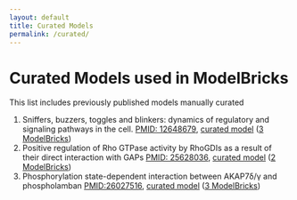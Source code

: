 ```yaml
---
layout: default
title: Curated Models
permalink: /curated/
---
```


# Curated Models used in ModelBricks

This list includes previously published models manually curated 

<ol>
<li> Sniffers, buzzers, toggles and blinkers: dynamics of regulatory and signaling pathways in the cell. 
<a href="https://www.ncbi.nlm.nih.gov/pubmed/12648679">PMID: 12648679</a>, <a href="/CM_tyson">curated model</a> (<a href="/modelbrickslist#tyson">3 ModelBricks</a>)
  
</li> 
<li> Positive regulation of Rho GTPase activity by RhoGDIs as a result of their direct interaction with GAPs <a href="https://www.ncbi.nlm.nih.gov/pubmed/25628036">PMID: 25628036</a>, <a href="/CM_RhoGTP_GDI/">curated model</a> (<a href="/modelbrickslist#RhoGTPase">2 ModelBricks</a>)
 
</li>
<li> Phosphorylation state-dependent interaction between AKAP7δ/γ and phospholamban 
<a href="https://www.ncbi.nlm.nih.gov/pubmed/26027516">PMID:26027516</a>, <a href="/CM_AKAP7_complete">curated model</a> (<a href="/modelbrickslist#akap7">3 ModelBricks</a>)

</li>

</ol>

